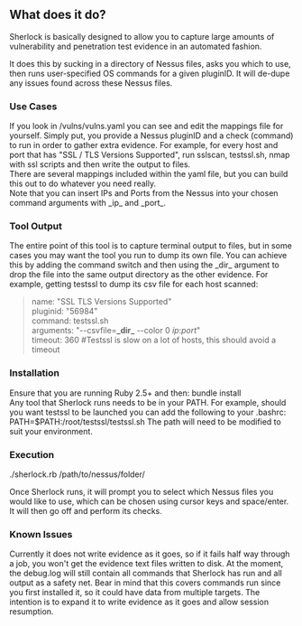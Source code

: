 ## What does it do?

Sherlock is basically designed to allow you to capture large amounts of vulnerability and penetration test evidence in an automated fashion.  

It does this by sucking in a directory of Nessus files, asks you which to use, then runs user-specified OS commands for a given pluginID. It will de-dupe any issues found across these Nessus files.

### Use Cases

If you look in /vulns/vulns.yaml you can see and edit the mappings file for yourself. Simply put, you provide a Nessus pluginID and a check (command) to run in order to gather extra evidence. For example, for every host and port that has "SSL / TLS Versions Supported", run sslscan, testssl.sh, nmap with ssl scripts and then write the output to files.  
There are several mappings included within the yaml file, but you can build this out to do whatever you need really.  
Note that you can insert IPs and Ports from the Nessus into your chosen command arguments with \_ip\_ and \_port\_.
  
### Tool Output 
The entire point of this tool is to capture terminal output to files, but in some cases you may want the tool you run to dump its own file. You can achieve this by adding the command switch and then using the \_dir\_ argument to drop the file into the same output directory as the other evidence. For example, getting testssl to dump its csv file for each host scanned:  

>name: "SSL TLS Versions Supported"  
>pluginid: "56984"  
>command: testssl.sh  
>arguments: "--csvfile=**\_dir\_** --color 0 _ip_:_port_"  
>timeout: 360 #Testssl is slow on a lot of hosts, this should avoid a timeout



### Installation 


Ensure that you are running Ruby 2.5+ and then:
bundle install  
Any tool that Sherlock runs needs to be in your PATH. For example, should you want testssl to be launched you can add the following to your .bashrc:  
PATH=$PATH:/root/testssl/testssl.sh
The path will need to be modified to suit your environment.

### Execution  

./sherlock.rb /path/to/nessus/folder/

Once Sherlock runs, it will prompt you to select which Nessus files you would like to use, which can be chosen using cursor keys and space/enter. It will then go off and perform its checks.

### Known Issues  
Currently it does not write evidence as it goes, so if it fails half way through a job, you won't get the evidence text files written to disk. At the moment, the debug.log will still contain all commands that Sherlock has run and all output as a safety net. Bear in mind that this covers commands run since you first installed it, so it could have data from multiple targets. The intention is to expand it to write evidence as it goes and allow session resumption.
